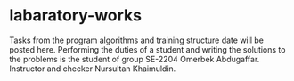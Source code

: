 # labaratory-works
Tasks from the program algorithms and training structure date will be posted here. Performing the duties of a student and writing the solutions to the problems is the student of group SE-2204 Omerbek Abdugaffar. Instructor and checker Nursultan Khaimuldin.
